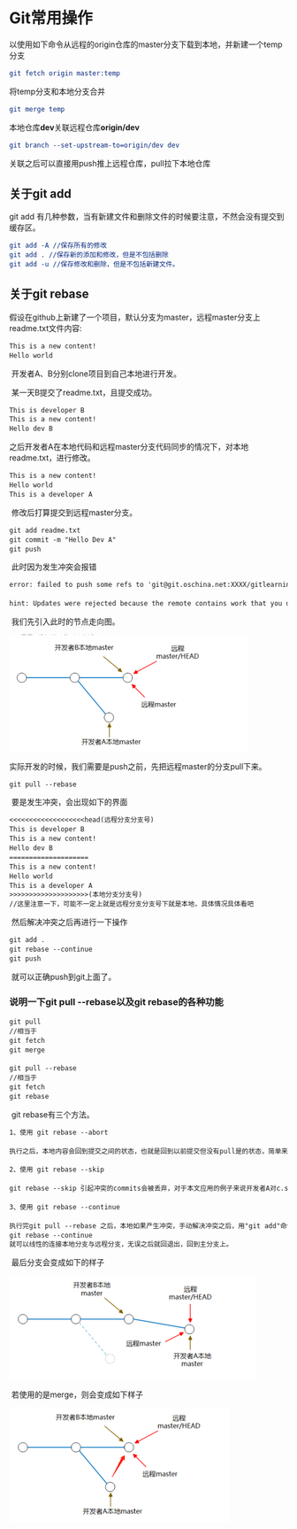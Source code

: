 # Git常用操作

以使用如下命令从远程的origin仓库的master分支下载到本地，并新建一个temp分支

```cmake
git fetch origin master:temp
```

将temp分支和本地分支合并

```cmake
git merge temp
```

本地仓库**dev**关联远程仓库**origin/dev**

```cmake
git branch --set-upstream-to=origin/dev dev
```

关联之后可以直接用push推上远程仓库，pull拉下本地仓库



## 关于git add

git add 有几种参数，当有新建文件和删除文件的时候要注意，不然会没有提交到缓存区。

```cmake
git add -A //保存所有的修改
git add . //保存新的添加和修改，但是不包括删除
git add -u //保存修改和删除，但是不包括新建文件。
```



## 关于git rebase

​	假设在github上新建了一个项目，默认分支为master，远程master分支上readme.txt文件内容:

```tex
This is a new content!
Hello world
```

​	开发者A、B分别clone项目到自己本地进行开发。

​	某一天B提交了readme.txt，且提交成功。

```tex
This is developer B
This is a new content!
Hello dev B
```

​	之后开发者A在本地代码和远程master分支代码同步的情况下，对本地readme.txt，进行修改。

```tex
This is a new content!
Hello world
This is a developer A
```

​	修改后打算提交到远程master分支。

```tex
git add readme.txt
git commit -m "Hello Dev A"
git push
```

​	此时因为发生冲突会报错

```tex
error: failed to push some refs to 'git@git.oschina.net:XXXX/gitlearning.git'

hint: Updates were rejected because the remote contains work that you do not have locally. This is usually caused by another repository pushing to the same ref. You may want to first integrate the remote changes (e.g., 'git pull ...') before pushing again. See the 'Note about fast-forwards' in 'git push --help' for details.
```

​	我们先引入此时的节点走向图。

<img src="image/image-20210702145022546.png" alt="image-20210702145022546" style="zoom: 50%;" />

​	实际开发的时候，我们需要是push之前，先把远程master的分支pull下来。

```tex
git pull --rebase
```

​	要是发生冲突，会出现如下的界面

```tex
<<<<<<<<<<<<<<<<<<<head(远程分支分支号)
This is developer B
This is a new content!
Hello dev B
====================
This is a new content!
Hello world
This is a developer A
>>>>>>>>>>>>>>>>>>>>(本地分支分支号)
//这里注意一下，可能不一定上就是远程分支分支号下就是本地，具体情况具体看吧
```

​	然后解决冲突之后再进行一下操作

```tex
git add .
git rebase --continue
git push
```

​	就可以正确push到git上面了。

### 说明一下git pull --rebase以及git rebase的各种功能

```tex
git pull 
//相当于
git fetch
git merge

git pull --rebase
//相当于
git fetch
git rebase
```

​	git rebase有三个方法。

```tex
1、使用 git rebase --abort

执行之后，本地内容会回到提交之间的状态，也就是回到以前提交但没有pull是的状态，简单来说就是撤销rebase。

2、使用 git rebase --skip

git rebase --skip 引起冲突的commits会被丢弃，对于本文应用的例子来说开发者A对c.sh文件的commit无效，开发者A自己修改的部分全部无效，因此，在使用skip时请慎重。

3、使用 git rebase --continue

执行完git pull --rebase 之后，本地如果产生冲突，手动解决冲突之后，用"git add"命令去更新这些内容的索引(index)，然后只要执行:
git rebase --continue 
就可以线性的连接本地分支与远程分支，无误之后就回退出，回到主分支上。
```

​	最后分支会变成如下的样子

<img src="image/image-20210702180307669.png" alt="image-20210702180307669" style="zoom:50%;" />

​	若使用的是merge，则会变成如下样子

<img src="image/image-20210702180431187.png" alt="image-20210702180431187" style="zoom:50%;" />

